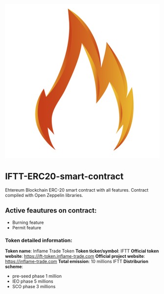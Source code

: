 ![Inflame Trade Logo](/images/IT-532.png)

# IFTT-ERC20-smart-contract
Ehtereum Blockchain ERC-20 smart contract with all features.
Contract compiled with Open Zeppelin libraries. 

## Active feautures on contract:

* Burning feature
* Permit feature

### Token detailed information:
**Token name**: Inflame Trade Token
**Token ticker/symbol**: IFTT
**Official token website**: https://ift-token.inflame-trade.com
**Official project website**: https://inflame-trade.com
**Total emission**: 10 millions IFTT
**Distriburion scheme**:
* pre-seed phase 1 million
* IEO phase 5 millions
* SCO phase 3 millions